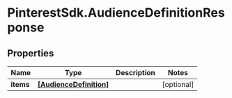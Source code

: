 # PinterestSdk.AudienceDefinitionResponse

## Properties

Name | Type | Description | Notes
------------ | ------------- | ------------- | -------------
**items** | [**[AudienceDefinition]**](AudienceDefinition.md) |  | [optional] 


